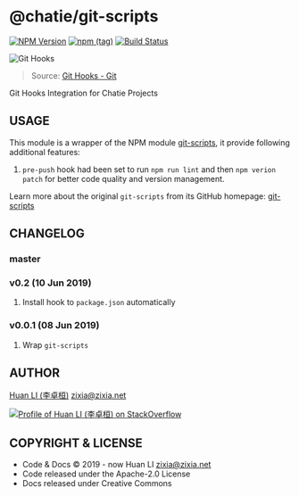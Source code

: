 # @chatie/git-scripts

[![NPM Version](https://badge.fury.io/js/%40chatie%2Fgit-scripts.svg)](https://www.npmjs.com/package/@chatie/git-scripts)
[![npm (tag)](https://img.shields.io/npm/v/%40chatie/git-scripts/next.svg)](https://www.npmjs.com/package/@chatie/git-scripts?activeTab=versions)
[![Build Status](https://travis-ci.com/Chatie/git-scripts.svg?branch=master)](https://travis-ci.com/Chatie/git-scripts)

![Git Hooks](https://chatie.github.io/git-scripts/images/git-hook.gif)
> Source: [Git Hooks - Git](https://www.seekpng.com/ipng/u2w7o0i1u2w7o0e6_git-hooks-git/)

Git Hooks Integration for Chatie Projects

## USAGE

This module is a wrapper of the NPM module [git-scripts](https://www.npmjs.com/package/git-scripts), it provide following additional features:

1. `pre-push` hook had been set to run `npm run lint` and then `npm verion patch` for better code quality and version management.

Learn more about the original `git-scripts` from its GitHub homepage: [git-scripts](https://github.com/nkzawa/git-scripts)

## CHANGELOG

### master

### v0.2 (10 Jun 2019)

1. Install hook to `package.json` automatically

### v0.0.1 (08 Jun 2019)

1. Wrap `git-scripts`

## AUTHOR

[Huan LI (李卓桓)](http://linkedin.com/in/zixia) zixia@zixia.net

[![Profile of Huan LI (李卓桓) on StackOverflow](https://stackexchange.com/users/flair/265499.png)](https://stackexchange.com/users/265499)

## COPYRIGHT & LICENSE

- Code & Docs © 2019 - now Huan LI zixia@zixia.net
- Code released under the Apache-2.0 License
- Docs released under Creative Commons
